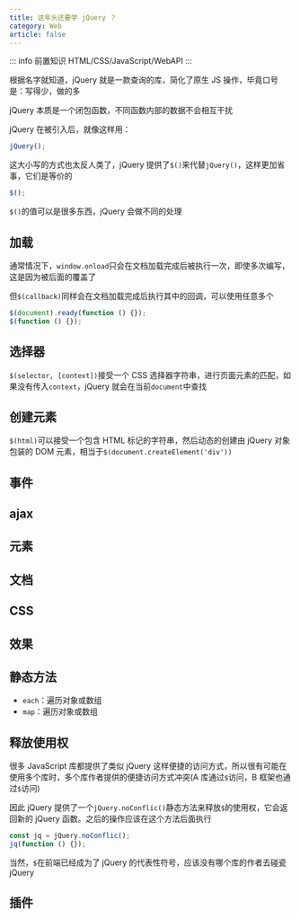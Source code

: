 ```yaml
---
title: 这年头还要学 jQuery ？
category: Web
article: false
---
```


::: info 前置知识
HTML/CSS/JavaScript/WebAPI
:::

根据名字就知道，jQuery 就是一款查询的库，简化了原生 JS 操作，毕竟口号是：写得少，做的多

jQuery 本质是一个闭包函数，不同函数内部的数据不会相互干扰

jQuery 在被引入后，就像这样用：

```js
jQuery();
```

这大小写的方式也太反人类了，jQuery 提供了`$()`来代替`jQuery()`，这样更加省事，它们是等价的

```js
$();
```

`$()`的值可以是很多东西，jQuery 会做不同的处理

## 加载

通常情况下，`window.onload`只会在文档加载完成后被执行一次，即使多次编写，这是因为被后面的覆盖了

但`$(callback)`同样会在文档加载完成后执行其中的回调，可以使用任意多个

```js
$(document).ready(function () {});
$(function () {});
```

## 选择器

`$(selector, [context])`接受一个 CSS 选择器字符串，进行页面元素的匹配，如果没有传入`context`，jQuery 就会在当前`document`中查找

## 创建元素

`$(html)`可以接受一个包含 HTML 标记的字符串，然后动态的创建由 jQuery 对象包装的 DOM 元素，相当于`$(document.createElement('div'))`

## 事件

<!-- more -->

## ajax

## 元素

## 文档

## CSS

## 效果

## 静态方法

+ `each`：遍历对象或数组
+ `map`：遍历对象或数组

## 释放使用权

很多 JavaScript 库都提供了类似 jQuery 这样便捷的访问方式，所以很有可能在使用多个库时，多个库作者提供的便捷访问方式冲突(A 库通过`$`访问，B 框架也通过`$`访问)

因此 jQuery 提供了一个`jQuery.noConflic()`静态方法来释放`$`的使用权，它会返回新的 jQuery 函数。之后的操作应该在这个方法后面执行

```js
const jq = jQuery.noConflic();
jq(function () {});
```

当然，`$`在前端已经成为了 jQuery 的代表性符号，应该没有哪个库的作者去碰瓷 jQuery

## 插件

<!-- more -->